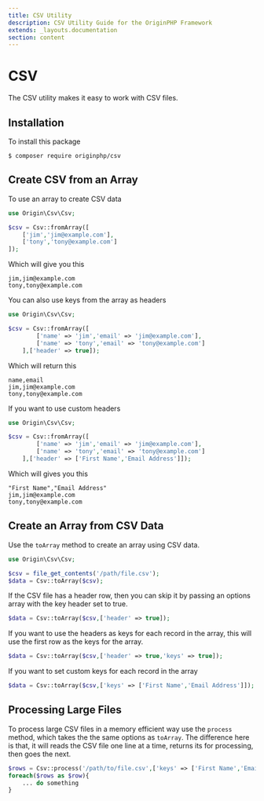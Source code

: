 ```yaml
---
title: CSV Utility
description: CSV Utility Guide for the OriginPHP Framework
extends: _layouts.documentation
section: content
---
```

# CSV

The CSV utility makes it easy to work with CSV files.

## Installation

To install this package

```linux
$ composer require originphp/csv
```

## Create CSV from an Array

To use an array to create CSV data

```php
use Origin\Csv\Csv;

$csv = Csv::fromArray([
    ['jim','jim@example.com'],
    ['tony','tony@example.com']
]);

```

Which will give you this

```
jim,jim@example.com
tony,tony@example.com
```

You can also use keys from the array as headers

```php
use Origin\Csv\Csv;

$csv = Csv::fromArray([
        ['name' => 'jim','email' => 'jim@example.com'],
        ['name' => 'tony','email' => 'tony@example.com']
    ],['header' => true]);

```

Which will return this

```
name,email
jim,jim@example.com
tony,tony@example.com
```

If you want to use custom headers

```php
use Origin\Csv\Csv;

$csv = Csv::fromArray([
        ['name' => 'jim','email' => 'jim@example.com'],
        ['name' => 'tony','email' => 'tony@example.com']
    ],['header' => ['First Name','Email Address']]);

```

Which will gives you this

```
"First Name","Email Address"
jim,jim@example.com
tony,tony@example.com
```

## Create an Array from CSV Data

Use the `toArray` method to create an array using CSV data.

```php
use Origin\Csv\Csv;

$csv = file_get_contents('/path/file.csv');
$data = Csv::toArray($csv);

```

If the CSV file has a header row, then you can skip it by passing an options array with the key header set to true.

```php
$data = Csv::toArray($csv,['header' => true]);
```

If you want to use the headers as keys for each record in the array, this will use the first row as the keys for the array.

```php
$data = Csv::toArray($csv,['header' => true,'keys' => true]);
```

If you want to set custom keys for each record in the array

```php
$data = Csv::toArray($csv,['keys' => ['First Name','Email Address']]);
```

## Processing Large Files

To process large CSV files in a memory efficient way use the `process` method, which takes the the same options as `toArray`. The difference here is that, it will reads the CSV file one line at a time, returns its for processing, then goes the next.

```php
$rows = Csv::process('/path/to/file.csv',['keys' => ['First Name','Email Address']]);
foreach($rows as $row){
    ... do something
}
```